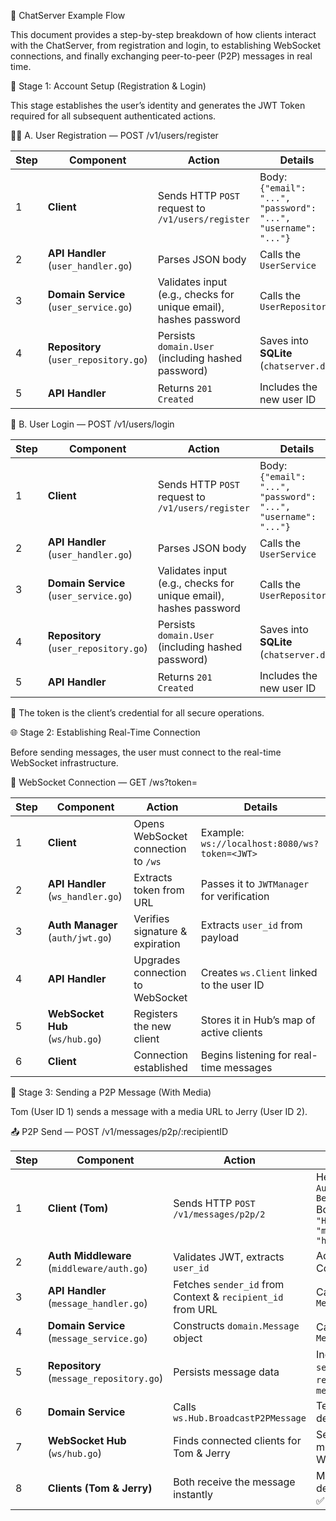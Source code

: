 🧩 ChatServer Example Flow

This document provides a step-by-step breakdown of how clients interact with the ChatServer, from registration and login, to establishing WebSocket connections, and finally exchanging peer-to-peer (P2P) messages in real time.

🚀 Stage 1: Account Setup (Registration & Login)

This stage establishes the user’s identity and generates the JWT Token required for all subsequent authenticated actions.


🧍‍♂️ A. User Registration — POST /v1/users/register

| Step | Component                              | Action                                                           | Details                                                            |
| ---- | -------------------------------------- | ---------------------------------------------------------------- | ------------------------------------------------------------------ |
| 1    | **Client**                             | Sends HTTP `POST` request to `/v1/users/register`                | Body: <br>`{"email": "...", "password": "...", "username": "..."}` |
| 2    | **API Handler** (`user_handler.go`)    | Parses JSON body                                                 | Calls the `UserService`                                            |
| 3    | **Domain Service** (`user_service.go`) | Validates input (e.g., checks for unique email), hashes password | Calls the `UserRepository`                                         |
| 4    | **Repository** (`user_repository.go`)  | Persists `domain.User` (including hashed password)               | Saves into **SQLite** (`chatserver.db`)                            |
| 5    | **API Handler**                        | Returns `201 Created`                                            | Includes the new user ID                                           |



🔑 B. User Login — POST /v1/users/login

| Step | Component                              | Action                                                           | Details                                                            |
| ---- | -------------------------------------- | ---------------------------------------------------------------- | ------------------------------------------------------------------ |
| 1    | **Client**                             | Sends HTTP `POST` request to `/v1/users/register`                | Body: <br>`{"email": "...", "password": "...", "username": "..."}` |
| 2    | **API Handler** (`user_handler.go`)    | Parses JSON body                                                 | Calls the `UserService`                                            |
| 3    | **Domain Service** (`user_service.go`) | Validates input (e.g., checks for unique email), hashes password | Calls the `UserRepository`                                         |
| 4    | **Repository** (`user_repository.go`)  | Persists `domain.User` (including hashed password)               | Saves into **SQLite** (`chatserver.db`)                            |
| 5    | **API Handler**                        | Returns `201 Created`                                            | Includes the new user ID                                           |




🔸 The token is the client’s credential for all secure operations.

🌐 Stage 2: Establishing Real-Time Connection

Before sending messages, the user must connect to the real-time WebSocket infrastructure.




🧠 WebSocket Connection — GET /ws?token=<JWT>

| Step | Component                         | Action                              | Details                                           |
| ---- | --------------------------------- | ----------------------------------- | ------------------------------------------------- |
| 1    | **Client**                        | Opens WebSocket connection to `/ws` | Example: <br>`ws://localhost:8080/ws?token=<JWT>` |
| 2    | **API Handler** (`ws_handler.go`) | Extracts token from URL             | Passes it to `JWTManager` for verification        |
| 3    | **Auth Manager** (`auth/jwt.go`)  | Verifies signature & expiration     | Extracts `user_id` from payload                   |
| 4    | **API Handler**                   | Upgrades connection to WebSocket    | Creates `ws.Client` linked to the user ID         |
| 5    | **WebSocket Hub** (`ws/hub.go`)   | Registers the new client            | Stores it in Hub’s map of active clients          |
| 6    | **Client**                        | Connection established              | Begins listening for real-time messages           |





💬 Stage 3: Sending a P2P Message (With Media)

Tom (User ID 1) sends a message with a media URL to Jerry (User ID 2).

📤 P2P Send — POST /v1/messages/p2p/:recipientID

| Step | Component                                  | Action                                                     | Details                                                                                                 |
| ---- | ------------------------------------------ | ---------------------------------------------------------- | ------------------------------------------------------------------------------------------------------- |
| 1    | **Client (Tom)**                           | Sends HTTP `POST /v1/messages/p2p/2`                       | Header: `Authorization: Bearer <JWT>` <br>Body: `{"content": "Hey Jerry!", "media_url": "https://..."}` |
| 2    | **Auth Middleware** (`middleware/auth.go`) | Validates JWT, extracts `user_id`                          | Adds it to Gin Context                                                                                  |
| 3    | **API Handler** (`message_handler.go`)     | Fetches `sender_id` from Context & `recipient_id` from URL | Calls `MessageService`                                                                                  |
| 4    | **Domain Service** (`message_service.go`)  | Constructs `domain.Message` object                         | Calls `MessageRepository`                                                                               |
| 5    | **Repository** (`message_repository.go`)   | Persists message data                                      | Includes: `sender_id`, `recipient_id`, `media_url`                                                      |
| 6    | **Domain Service**                         | Calls `ws.Hub.BroadcastP2PMessage`                         | Tells Hub to deliver message                                                                            |
| 7    | **WebSocket Hub** (`ws/hub.go`)            | Finds connected clients for Tom & Jerry                    | Sends JSON message via WebSocket                                                                        |
| 8    | **Clients (Tom & Jerry)**                  | Both receive the message instantly                         | Media message delivery complete ✅                                                                       |


